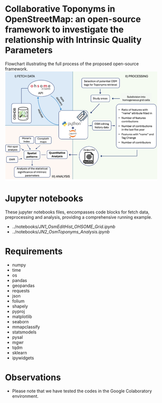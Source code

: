 # Collaborative Toponyms in OpenStreetMap: an open-source framework to investigate the relationship with Intrinsic Quality Parameters

Flowchart illustrating the full process of the proposed open-source framework.
![open-source framework for Collaborative Toponyms in OSM](utils/flowchart_paper_v2.png)

# Jupyter notebooks

These jupyter notebooks files, encompasses code blocks for fetch data, preprocessing and analysis, providing a comprehensive running example.
 * ../notebooks/*JN1_OsmEditHist_OHSOME_Grid.ipynb*
 * ../notebooks/*JN2_OsmToponyms_Analysis.ipynb*

 

# Requirements
* numpy
* time
* os
* pandas
* geopandas
* requests
* json
* folium
* shapely
* pyproj
* matplotlib
* seaborn
* mmapclassify
* statsmodels
* pysal
* mgwr
* tqdm
* sklearn
* ipywidgets

# Observations

* Please note that we have tested the codes in the Google Colaboratory environment.
